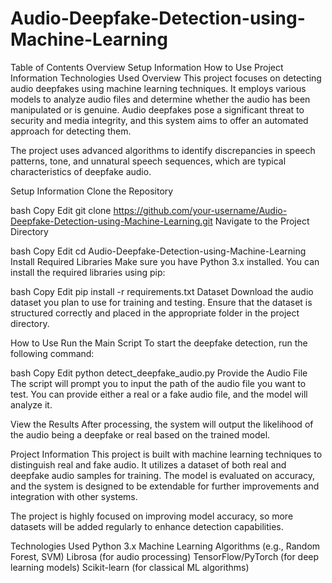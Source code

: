 # Audio-Deepfake-Detection-using-Machine-Learning

Table of Contents
Overview
Setup Information
How to Use
Project Information
Technologies Used
Overview
This project focuses on detecting audio deepfakes using machine learning techniques. It employs various models to analyze audio files and determine whether the audio has been manipulated or is genuine. Audio deepfakes pose a significant threat to security and media integrity, and this system aims to offer an automated approach for detecting them.

The project uses advanced algorithms to identify discrepancies in speech patterns, tone, and unnatural speech sequences, which are typical characteristics of deepfake audio.

Setup Information
Clone the Repository

bash
Copy
Edit
git clone https://github.com/your-username/Audio-Deepfake-Detection-using-Machine-Learning.git
Navigate to the Project Directory

bash
Copy
Edit
cd Audio-Deepfake-Detection-using-Machine-Learning
Install Required Libraries Make sure you have Python 3.x installed. You can install the required libraries using pip:

bash
Copy
Edit
pip install -r requirements.txt
Dataset Download the audio dataset you plan to use for training and testing. Ensure that the dataset is structured correctly and placed in the appropriate folder in the project directory.

How to Use
Run the Main Script To start the deepfake detection, run the following command:

bash
Copy
Edit
python detect_deepfake_audio.py
Provide the Audio File The script will prompt you to input the path of the audio file you want to test. You can provide either a real or a fake audio file, and the model will analyze it.

View the Results After processing, the system will output the likelihood of the audio being a deepfake or real based on the trained model.

Project Information
This project is built with machine learning techniques to distinguish real and fake audio. It utilizes a dataset of both real and deepfake audio samples for training. The model is evaluated on accuracy, and the system is designed to be extendable for further improvements and integration with other systems.

The project is highly focused on improving model accuracy, so more datasets will be added regularly to enhance detection capabilities.

Technologies Used
Python 3.x
Machine Learning Algorithms (e.g., Random Forest, SVM)
Librosa (for audio processing)
TensorFlow/PyTorch (for deep learning models)
Scikit-learn (for classical ML algorithms)
